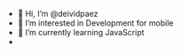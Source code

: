 - 👋 Hi, I’m @deividpaez
- 👀 I’m interested in Development for mobile 
- 🌱 I’m currently learning JavaScript
-
<!---
deividpaez/deividpaez is a ✨ special ✨ repository because its `README.md` (this file) appears on your GitHub profile.
You can click the Preview link to take a look at your changes.
--->
